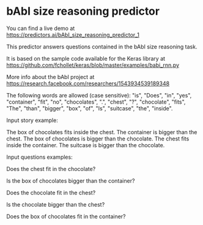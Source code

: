 # bAbI size reasoning predictor

You can find a live demo at https://predictors.ai/bAbI_size_reasoning_predictor_1

This predictor answers questions contained in the bAbI size reasoning task.

It is based on the sample code available for the Keras library at https://github.com/fchollet/keras/blob/master/examples/babi_rnn.py

More info about the bAbI project at https://research.facebook.com/researchers/1543934539189348

The following words are allowed (case sensitive): "is", "Does", "in", "yes", "container", "fit", "no", "chocolates", ".", "chest", "?", "chocolate", "fits", "The", "than", "bigger", "box", "of", "Is", "suitcase", "the", "inside".

Input story example:

The box of chocolates fits inside the chest. The container is bigger than the chest. The box of chocolates is bigger than the chocolate. The chest fits inside the container. The suitcase is bigger than the chocolate. 


Input questions examples:


Does the chest fit in the chocolate?

Is the box of chocolates bigger than the container?

Does the chocolate fit in the chest?

Is the chocolate bigger than the chest?

Does the box of chocolates fit in the container?
